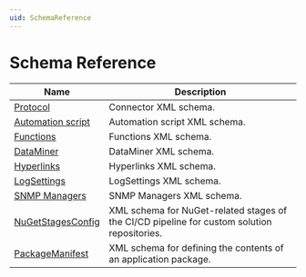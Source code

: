 ```yaml
---
uid: SchemaReference
---
```


# Schema Reference

|Name|Description|
|--- |--- |
|[Protocol](xref:SchemaProtocol)|Connector XML schema.|
|[Automation script](xref:SchemaAutomationScript)|Automation script XML schema.|
|[Functions](xref:SchemaFunctions)|Functions XML schema.|
|[DataMiner](xref:SchemaDataMiner)|DataMiner XML schema.|
|[Hyperlinks](xref:SchemaHyperlinks)|Hyperlinks XML schema.|
|[LogSettings](xref:SchemaLogSettings)|LogSettings XML schema.|
|[SNMP Managers](xref:SchemaSNMPManagers)|SNMP Managers XML schema.|
|[NuGetStagesConfig](xref:SchemaNuGetStagesConfig)|XML schema for NuGet-related stages of the CI/CD pipeline for custom solution repositories.|
|[PackageManifest](xref:SchemaPackageManifest)|XML schema for defining the contents of an application package.|
